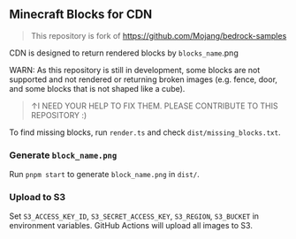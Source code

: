 ## Minecraft Blocks for CDN

> This repository is fork of https://github.com/Mojang/bedrock-samples

CDN is designed to return rendered blocks by `blocks_name`.png

WARN: As this repository is still in development, some blocks are not supported and not rendered or returning broken images (e.g. fence, door, and some blocks that is not shaped like a cube).

> ↑I NEED YOUR HELP TO FIX THEM. PLEASE CONTRIBUTE TO THIS REPOSITORY :)

To find missing blocks, run `render.ts` and check `dist/missing_blocks.txt`.

### Generate `block_name.png`

Run `pnpm start` to generate `block_name.png` in `dist/`.

### Upload to S3

Set `S3_ACCESS_KEY_ID`, `S3_SECRET_ACCESS_KEY`, `S3_REGION`, `S3_BUCKET` in environment variables.
GitHub Actions will upload all images to S3.
